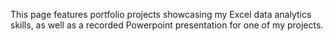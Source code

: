 This page features portfolio projects showcasing my Excel data analytics skills, as well as a recorded Powerpoint presentation for one of my projects.
